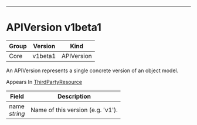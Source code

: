 

-----------
# APIVersion v1beta1



Group        | Version     | Kind
------------ | ---------- | -----------
Core | v1beta1 | APIVersion







An APIVersion represents a single concrete version of an object model.

<aside class="notice">
Appears In <a href="#thirdpartyresource-v1beta1">ThirdPartyResource</a> </aside>

Field        | Description
------------ | -----------
name <br /> *string*  | Name of this version (e.g. 'v1').







